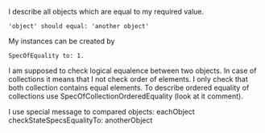 I describe all objects which are equal to my required value.

	'object' should equal: 'another object'

My instances can be created by 

	SpecOfEquality to: 1.
	
I am supposed to check logical equalence between two objects. 
In case of collections it means that I not check order of elements. I only check that both collection contains equal  elements. To describe ordered equality of collections use SpecOfCollectionOrderedEquality (look at it comment).

I use special message to compared objects:
	eachObject checkStateSpecsEqualityTo: anotherObject